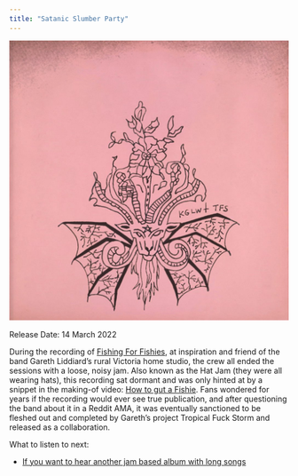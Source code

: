 ```yaml
---
title: "Satanic Slumber Party"
---
```


![album cover for Satanic Slumber Party](./cover.jpg)

Release Date: 14 March 2022

During the recording of [Fishing For Fishies](../fishing-for-fishies), at inspiration and friend of the band Gareth Liddiard’s rural Victoria home studio, the crew all ended the sessions with a loose, noisy jam. Also known as the Hat Jam (they were all wearing hats), this recording sat dormant and was only hinted at by a snippet in the making-of video: [How to gut a Fishie](https://www.youtube.com/watch?v=CWLhIZpJUAs). Fans wondered for years if the recording would ever see true publication, and after questioning the band about it in a Reddit AMA, it was eventually sanctioned to be fleshed out and completed by Gareth’s project Tropical Fuck Storm and released as a collaboration.

What to listen to next:

* [If you want to hear another jam based album with long songs](../ice-death-planets-lungs-mushrooms-and-lava) 
